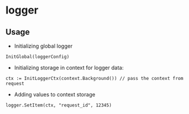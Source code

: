 # logger

## Usage

* Initializing global logger

```golang
InitGlobal(loggerConfig)
```

* Initializing storage in context for logger data:

```golang
ctx := InitLoggerCtx(context.Background()) // pass the context from request
```

* Adding values to context storage

```golang
logger.SetItem(ctx, "request_id", 12345)
```

